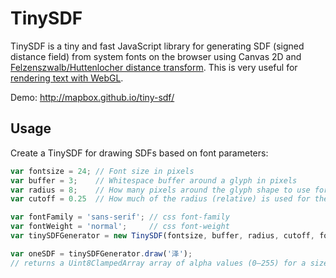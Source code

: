 # TinySDF

TinySDF is a tiny and fast JavaScript library for generating SDF (signed distance field)
from system fonts on the browser using Canvas 2D and
[Felzenszwalb/Huttenlocher distance transform](https://cs.brown.edu/~pff/dt/).
This is very useful for [rendering text with WebGL](https://www.mapbox.com/blog/text-signed-distance-fields/).

Demo: http://mapbox.github.io/tiny-sdf/

## Usage
Create a TinySDF for drawing SDFs based on font parameters:

```js
var fontsize = 24; // Font size in pixels
var buffer = 3;    // Whitespace buffer around a glyph in pixels
var radius = 8;    // How many pixels around the glyph shape to use for encoding distance
var cutoff = 0.25  // How much of the radius (relative) is used for the inside part the glyph

var fontFamily = 'sans-serif'; // css font-family
var fontWeight = 'normal';     // css font-weight
var tinySDFGenerator = new TinySDF(fontsize, buffer, radius, cutoff, fontFamily, fontWeight);

var oneSDF = tinySDFGenerator.draw('泽');
// returns a Uint8ClampedArray array of alpha values (0–255) for a size x size square grid
```
